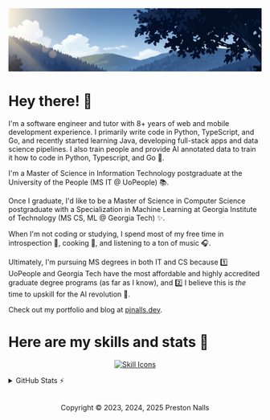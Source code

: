 <div align="center">

<img src="profile-banner.png" alt="A peaceful sunny, shadowy, navy-blue day in a forest.">

</div>

# Hey there! 👋

I'm a software engineer and tutor with 8+ years of web and mobile development experience. I primarily write code in Python, TypeScript, and Go, and recently started learning Java, developing full-stack apps and data science pipelines. I also train people and provide AI annotated data to train it how to code in Python, Typescript, and Go 🧠.

I'm a Master of Science in Information Technology postgraduate at the University of the People (MS IT @ UoPeople) 📚.

Once I graduate, I'd like to be a Master of Science in Computer Science postgraduate with a Specialization in Machine Learning at Georgia Institute of Technology (MS CS, ML @ Georgia Tech) ✨.

When I'm not coding or studying, I spend most of my free time in introspection 🧘, cooking 🍳, and listening to a ton of music 🎧.

Ultimately, I'm pursuing MS degrees in both IT and CS because 1️⃣ UoPeople and Georgia Tech have the most affordable and highly accredited graduate degree programs (as far as I know), and 2️⃣ I believe this is *the* time to upskill for the AI revolution 🤖.

Check out my portfolio and blog at [pjnalls.dev](https://pjnalls.dev).


# Here are my skills and stats 💪
<div align="center">

[![Skill Icons](https://skillicons.dev/icons?i=git,html,js,tailwind,go,react,css,ts,sass,astro,vite,figma,github,markdown,pytorch,tensorflow,java,linux,py,nodejs,django,mongodb,windows,cpp,apple,bash,express,mysql&perline=14)](https://skillicons.dev)

</div>

<details>
    <summary>GitHub Stats ⚡️</summary>
<div align="center">
<img height="174px" src="https://github-readme-stats.vercel.app/api?username=pjnalls&theme=tokyonight&title_color=cc3779&&bg_color=0,61dbfb,65e5de&text_color=123a5b&hide_border=true&layout=compact,private-repos=true" />
<img height="174px"src="https://github-readme-stats.vercel.app/api/top-langs?username=pjnalls&theme=tokyonight&title_color=cc3779&&bg_color=0,61dbfb,65e5de&text_color=123a5b&hide_border=true&layout=compact&count_private=true" />
</div>
</details>

<div align="center">

<footer>

<br />

Copyright © 2023, 2024, 2025 Preston Nalls

</footer>

</div>
